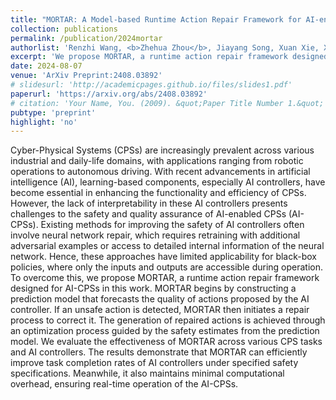 ```yaml
---
title: "MORTAR: A Model-based Runtime Action Repair Framework for AI-enabled Cyber-Physical Systems"
collection: publications
permalink: /publication/2024mortar
authorlist: 'Renzhi Wang, <b>Zhehua Zhou</b>, Jiayang Song, Xuan Xie, Xiaofei Xie, Lei Ma'
excerpt: 'We propose MORTAR, a runtime action repair framework designed for AI-CPSs in this work'
date: 2024-08-07
venue: 'ArXiv Preprint:2408.03892'
# slidesurl: 'http://academicpages.github.io/files/slides1.pdf'
paperurl: 'https://arxiv.org/abs/2408.03892'
# citation: 'Your Name, You. (2009). &quot;Paper Title Number 1.&quot; <i>Journal 1</i>. 1(1).'
pubtype: 'preprint'
highlight: 'no'
---
```


Cyber-Physical Systems (CPSs) are increasingly prevalent across various industrial and daily-life domains, with applications ranging from robotic operations to autonomous driving. With recent advancements in artificial intelligence (AI), learning-based components, especially AI controllers, have become essential in enhancing the functionality and efficiency of CPSs. However, the lack of interpretability in these AI controllers presents challenges to the safety and quality assurance of AI-enabled CPSs (AI-CPSs). Existing methods for improving the safety of AI controllers often involve neural network repair, which requires retraining with additional adversarial examples or access to detailed internal information of the neural network. Hence, these approaches have limited applicability for black-box policies, where only the inputs and outputs are accessible during operation. To overcome this, we propose MORTAR, a runtime action repair framework designed for AI-CPSs in this work. MORTAR begins by constructing a prediction model that forecasts the quality of actions proposed by the AI controller. If an unsafe action is detected, MORTAR then initiates a repair process to correct it. The generation of repaired actions is achieved through an optimization process guided by the safety estimates from the prediction model. We evaluate the effectiveness of MORTAR across various CPS tasks and AI controllers. The results demonstrate that MORTAR can efficiently improve task completion rates of AI controllers under specified safety specifications. Meanwhile, it also maintains minimal computational overhead, ensuring real-time operation of the AI-CPSs. 